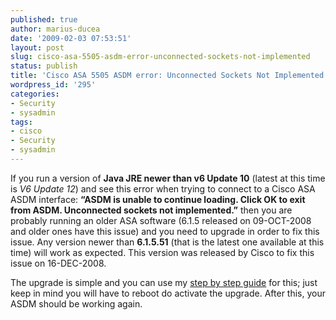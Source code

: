 ```yaml
---
published: true
author: marius-ducea
date: '2009-02-03 07:53:51'
layout: post
slug: cisco-asa-5505-asdm-error-unconnected-sockets-not-implemented
status: publish
title: 'Cisco ASA 5505 ASDM error: Unconnected Sockets Not Implemented'
wordpress_id: '295'
categories:
- Security
- sysadmin
tags:
- cisco
- Security
- sysadmin
---
```


If you run a version of **Java JRE newer than v6 Update 10** (latest at this time is _V6 Update 12_) and see this error when trying to connect to a Cisco ASA ASDM interface:
**“ASDM is unable to continue loading. Click OK to exit from ASDM.
Unconnected sockets not implemented.”**
then you are probably running an older ASA software (6.1.5 released on 09-OCT-2008 and older ones have this issue) and you need to upgrade in order to fix this issue. Any version newer than **6.1.5.51** (that is the latest one available at this time) will work as expected. This version was released by Cisco to fix this issue on 16-DEC-2008.

The upgrade is simple and you can use my [step by step guide](http://linuxsysadminblog.com/2009/01/howto-upgrade-asdm-using-cli-on-cisco-asa5500/) for this; just keep in mind you will have to reboot do activate the upgrade. After this, your ASDM should be working again.
